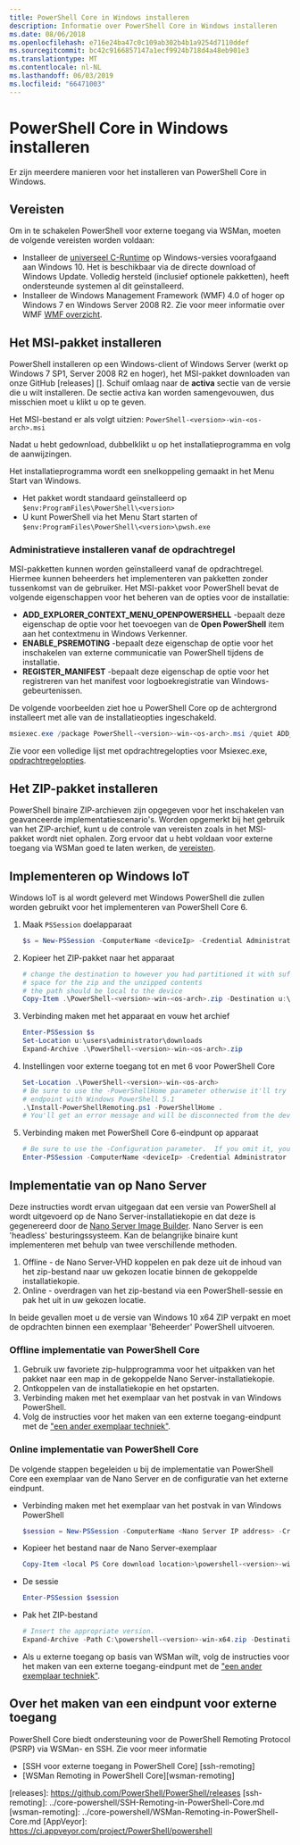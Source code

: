 ```yaml
---
title: PowerShell Core in Windows installeren
description: Informatie over PowerShell Core in Windows installeren
ms.date: 08/06/2018
ms.openlocfilehash: e716e24ba47c0c109ab302b4b1a9254d7110ddef
ms.sourcegitcommit: bc42c9166857147a1ecf9924b718d4a48eb901e3
ms.translationtype: MT
ms.contentlocale: nl-NL
ms.lasthandoff: 06/03/2019
ms.locfileid: "66471003"
---
```

# <a name="installing-powershell-core-on-windows"></a>PowerShell Core in Windows installeren

Er zijn meerdere manieren voor het installeren van PowerShell Core in Windows.

## <a name="prerequisites"></a>Vereisten

Om in te schakelen PowerShell voor externe toegang via WSMan, moeten de volgende vereisten worden voldaan:

- Installeer de [universeel C-Runtime](https://www.microsoft.com/download/details.aspx?id=50410) op Windows-versies voorafgaand aan Windows 10. Het is beschikbaar via de directe download of Windows Update. Volledig hersteld (inclusief optionele pakketten), heeft ondersteunde systemen al dit geïnstalleerd.
- Installeer de Windows Management Framework (WMF) 4.0 of hoger op Windows 7 en Windows Server 2008 R2. Zie voor meer informatie over WMF [WMF overzicht](/powershell/wmf/overview).

## <a name="a-idmsi-installing-the-msi-package"></a><a id="msi" />Het MSI-pakket installeren

PowerShell installeren op een Windows-client of Windows Server (werkt op Windows 7 SP1, Server 2008 R2 en hoger), het MSI-pakket downloaden van onze GitHub [releases] []. Schuif omlaag naar de **activa** sectie van de versie die u wilt installeren. De sectie activa kan worden samengevouwen, dus misschien moet u klikt u op te geven.

Het MSI-bestand er als volgt uitzien: `PowerShell-<version>-win-<os-arch>.msi`
<!-- TODO: should be updated to point to the Download Center as well -->

Nadat u hebt gedownload, dubbelklikt u op het installatieprogramma en volg de aanwijzingen.

Het installatieprogramma wordt een snelkoppeling gemaakt in het Menu Start van Windows.

- Het pakket wordt standaard geïnstalleerd op `$env:ProgramFiles\PowerShell\<version>`
- U kunt PowerShell via het Menu Start starten of `$env:ProgramFiles\PowerShell\<version>\pwsh.exe`

### <a name="administrative-install-from-the-command-line"></a>Administratieve installeren vanaf de opdrachtregel

MSI-pakketten kunnen worden geïnstalleerd vanaf de opdrachtregel. Hiermee kunnen beheerders het implementeren van pakketten zonder tussenkomst van de gebruiker. Het MSI-pakket voor PowerShell bevat de volgende eigenschappen voor het beheren van de opties voor de installatie:

- **ADD_EXPLORER_CONTEXT_MENU_OPENPOWERSHELL** -bepaalt deze eigenschap de optie voor het toevoegen van de **Open PowerShell** item aan het contextmenu in Windows Verkenner.
- **ENABLE_PSREMOTING** -bepaalt deze eigenschap de optie voor het inschakelen van externe communicatie van PowerShell tijdens de installatie.
- **REGISTER_MANIFEST** -bepaalt deze eigenschap de optie voor het registreren van het manifest voor logboekregistratie van Windows-gebeurtenissen.

De volgende voorbeelden ziet hoe u PowerShell Core op de achtergrond installeert met alle van de installatieopties ingeschakeld.

```powershell
msiexec.exe /package PowerShell-<version>-win-<os-arch>.msi /quiet ADD_EXPLORER_CONTEXT_MENU_OPENPOWERSHELL=1 ENABLE_PSREMOTING=1 REGISTER_MANIFEST=1
```

Zie voor een volledige lijst met opdrachtregelopties voor Msiexec.exe, [opdrachtregelopties](/windows/desktop/Msi/command-line-options).

## <a name="a-idzip-installing-the-zip-package"></a><a id="zip" />Het ZIP-pakket installeren

PowerShell binaire ZIP-archieven zijn opgegeven voor het inschakelen van geavanceerde implementatiescenario's. Worden opgemerkt bij het gebruik van het ZIP-archief, kunt u de controle van vereisten zoals in het MSI-pakket wordt niet ophalen. Zorg ervoor dat u hebt voldaan voor externe toegang via WSMan goed te laten werken, de [vereisten](#prerequisites).

## <a name="deploying-on-windows-iot"></a>Implementeren op Windows IoT

Windows IoT is al wordt geleverd met Windows PowerShell die zullen worden gebruikt voor het implementeren van PowerShell Core 6.

1. Maak `PSSession` doelapparaat

   ```powershell
   $s = New-PSSession -ComputerName <deviceIp> -Credential Administrator
   ```

2. Kopieer het ZIP-pakket naar het apparaat

   ```powershell
   # change the destination to however you had partitioned it with sufficient
   # space for the zip and the unzipped contents
   # the path should be local to the device
   Copy-Item .\PowerShell-<version>-win-<os-arch>.zip -Destination u:\users\administrator\Downloads -ToSession $s
   ```

3. Verbinding maken met het apparaat en vouw het archief

   ```powershell
   Enter-PSSession $s
   Set-Location u:\users\administrator\downloads
   Expand-Archive .\PowerShell-<version>-win-<os-arch>.zip
   ```

4. Instellingen voor externe toegang tot en met 6 voor PowerShell Core

   ```powershell
   Set-Location .\PowerShell-<version>-win-<os-arch>
   # Be sure to use the -PowerShellHome parameter otherwise it'll try to create a new
   # endpoint with Windows PowerShell 5.1
   .\Install-PowerShellRemoting.ps1 -PowerShellHome .
   # You'll get an error message and will be disconnected from the device because it has to restart WinRM
   ```

5. Verbinding maken met PowerShell Core 6-eindpunt op apparaat

   ```powershell
   # Be sure to use the -Configuration parameter.  If you omit it, you will connect to Windows PowerShell 5.1
   Enter-PSSession -ComputerName <deviceIp> -Credential Administrator -Configuration powershell.<version>
   ```

## <a name="deploying-on-nano-server"></a>Implementatie van op Nano Server

Deze instructies wordt ervan uitgegaan dat een versie van PowerShell al wordt uitgevoerd op de Nano Server-installatiekopie en dat deze is gegenereerd door de [Nano Server Image Builder](/windows-server/get-started/deploy-nano-server).
Nano Server is een 'headless' besturingssysteem. Kan de belangrijke binaire kunt implementeren met behulp van twee verschillende methoden.

1. Offline - de Nano Server-VHD koppelen en pak deze uit de inhoud van het zip-bestand naar uw gekozen locatie binnen de gekoppelde installatiekopie.
2. Online - overdragen van het zip-bestand via een PowerShell-sessie en pak het uit in uw gekozen locatie.

In beide gevallen moet u de versie van Windows 10 x64 ZIP verpakt en moet de opdrachten binnen een exemplaar 'Beheerder' PowerShell uitvoeren.

### <a name="offline-deployment-of-powershell-core"></a>Offline implementatie van PowerShell Core

1. Gebruik uw favoriete zip-hulpprogramma voor het uitpakken van het pakket naar een map in de gekoppelde Nano Server-installatiekopie.
2. Ontkoppelen van de installatiekopie en het opstarten.
3. Verbinding maken met het exemplaar van het postvak in van Windows PowerShell.
4. Volg de instructies voor het maken van een externe toegang-eindpunt met de ["een ander exemplaar techniek"](../learn/remoting/wsman-remoting-in-powershell-core.md#executed-by-another-instance-of-powershell-on-behalf-of-the-instance-that-it-will-register).

### <a name="online-deployment-of-powershell-core"></a>Online implementatie van PowerShell Core

De volgende stappen begeleiden u bij de implementatie van PowerShell Core een exemplaar van de Nano Server en de configuratie van het externe eindpunt.

- Verbinding maken met het exemplaar van het postvak in van Windows PowerShell

  ```powershell
  $session = New-PSSession -ComputerName <Nano Server IP address> -Credential <An Administrator account on the system>
  ```

- Kopieer het bestand naar de Nano Server-exemplaar

  ```powershell
  Copy-Item <local PS Core download location>\powershell-<version>-win-x64.zip c:\ -ToSession $session
  ```

- De sessie

  ```powershell
  Enter-PSSession $session
  ```

- Pak het ZIP-bestand

  ```powershell
  # Insert the appropriate version.
  Expand-Archive -Path C:\powershell-<version>-win-x64.zip -DestinationPath "C:\PowerShellCore_<version>"
  ```

- Als u externe toegang op basis van WSMan wilt, volg de instructies voor het maken van een externe toegang-eindpunt met de ["een ander exemplaar techniek"](../learn/remoting/WSMan-Remoting-in-PowerShell-Core.md#executed-by-another-instance-of-powershell-on-behalf-of-the-instance-that-it-will-register).

## <a name="how-to-create-a-remoting-endpoint"></a>Over het maken van een eindpunt voor externe toegang

PowerShell Core biedt ondersteuning voor de PowerShell Remoting Protocol (PSRP) via WSMan- en SSH. Zie voor meer informatie

- [SSH voor externe toegang in PowerShell Core] [ssh-remoting]
- [WSMan Remoting in PowerShell Core][wsman-remoting]

<!-- [download-center]: TODO -->
[releases]: https://github.com/PowerShell/PowerShell/releases [ssh-remoting]: ../core-powershell/SSH-Remoting-in-PowerShell-Core.md [wsman-remoting]: ../core-powershell/WSMan-Remoting-in-PowerShell-Core.md [AppVeyor]: https://ci.appveyor.com/project/PowerShell/powershell
